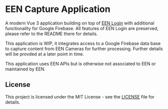 # EEN Capture Application

A modern Vue 3 application building on top of 
[EEN Login](https://github.com/klaushofrichter/een-login) with additional 
functionality for Google Firebase. All features of EEN Login are preserved,
please refer to the README there for details. 

This application is WIP, it integrates access to a Google Firebase data base to 
capture content from EEN Cameras for further processing. Further details will be 
provded at a later point in time. 

This application uses EEN APIs but is otherwise not associated to EEN or maintained by EEN. 

## License

This project is licensed under the MIT License - see the [LICENSE](LICENSE) file for details.
